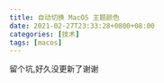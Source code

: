 ```yaml
---
title: 自动切换 MacOS 主题颜色
date: 2021-02-27T23:33:28+0800+08:00
categories: [技术]
tags: [macos]
---
```


留个坑,好久没更新了谢谢
